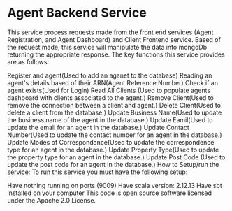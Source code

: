 # Agent Backend Service

This service process requests made from the front end services (Agent Registration, and Agent Dashboard) and Client Frontend service. Based of the request made, this service will manipulate the data into mongoDb returning the appropriate response. The key functions this service provides are as follows:

Register and agent(Used to add an aganet to the database)
Reading an agent's details based of their ARN(Agent Reference Number)
Check if an agent exists(Used for Login)
Read All Clients (Used to populate agents dashboard with clients associated to the agent.)
Remove Client(Used to remove the connection between a client and agent.)
Delete Client(Used to delete a client from the database.)
Update Business Name(Used to update the business name of the agent in the database.)
Update Eamil(Used to update the email for an agent in the database.)
Update Contact Number(Used to update the contact number for an agent in the database.)
Update Modes of Correspondance(Used to update the correspondence type for an agent in the database.)
Update Property Type(Used to update the property type for an agent in the database.)
Update Post Code (Used to update the post code for an agent in the database.)
How to Setup/run the service:
To run this service you must have the following setup:

Have nothing running on ports (9009)
Have scala version: 2.12.13
Have sbt installed on your computer
This code is open source software licensed under the Apache 2.0 License.
